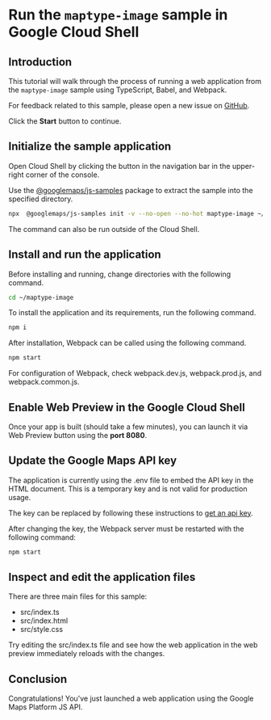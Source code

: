 # Run the `maptype-image` sample in Google Cloud Shell

<walkthrough-tutorial-duration duration="10"/>

## Introduction

This tutorial will walk through the process of running a web application from
the `maptype-image` sample using TypeScript, Babel, and Webpack.

For feedback related to this sample, please open a new issue on
[GitHub](https://github.com/googlemaps/js-samples/issues).

Click the **Start** button to continue.

## Initialize the sample application

Open Cloud Shell by clicking the
<walkthrough-cloud-shell-icon></walkthrough-cloud-shell-icon> button in the
navigation bar in the upper-right corner of the console.

Use the [@googlemaps/js-samples](https://www.npmjs.com/package/@googlemaps/js-samples) package to
extract the sample into the specified directory.

```bash
npx  @googlemaps/js-samples init -v --no-open --no-hot maptype-image ~/maptype-image
```

The command can also be run outside of the Cloud Shell.

## Install and run the application

Before installing and running, change directories with the following command.

```bash
cd ~/maptype-image
```

To install the application and its requirements, run the following command.

```bash
npm i
```

After installation, Webpack can be called using the following command.

```bash
npm start
```

For configuration of Webpack, check
<walkthrough-editor-open-file filePath="maptype-image/webpack.dev.js">webpack.dev.js</walkthrough-editor-open-file>,
<walkthrough-editor-open-file filePath="maptype-image/webpack.prod.js">webpack.prod.js</walkthrough-editor-open-file>,
and
<walkthrough-editor-open-file filePath="maptype-image/webpack.common.js">webpack.common.js</walkthrough-editor-open-file>.

## Enable Web Preview in the Google Cloud Shell

Once your app is built (should take a few minutes), you can launch it via
<walkthrough-spotlight-pointer target="cloudshell" spotlightId="devshell-web-preview-button">Web
Preview button</walkthrough-spotlight-pointer> using the **port 8080**.

## Update the Google Maps API key

The application is currently using the
<walkthrough-editor-open-file filePath="maptype-image/.env">.env</walkthrough-editor-open-file>
file to embed the API key in the HTML document. This is a temporary key and is
not valid for production usage.

The key can be replaced by following these instructions to
[get an api key](https://developers.google.com/maps/documentation/javascript/get-api-key).

After changing the key, the Webpack server must be restarted with the following
command:

```bash
npm start
```

## Inspect and edit the application files

There are three main files for this sample:

*   <walkthrough-editor-open-file filePath="maptype-image/src/index.ts">src/index.ts</walkthrough-editor-open-file>
*   <walkthrough-editor-open-file filePath="maptype-image/src/index.html">src/index.html</walkthrough-editor-open-file>
*   <walkthrough-editor-open-file filePath="maptype-image/src/style.css">src/style.css</walkthrough-editor-open-file>

Try editing the <walkthrough-editor-open-file filePath="maptype-image/src/index.ts">src/index.ts</walkthrough-editor-open-file> file and see how the web application in the web preview immediately reloads with the changes.

## Conclusion

<walkthrough-conclusion-trophy></walkthrough-conclusion-trophy>

Congratulations! You've just launched a web application using the Google Maps
Platform JS API.
